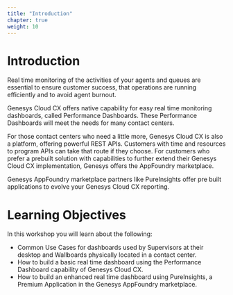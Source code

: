 ```yaml
---
title: "Introduction"
chapter: true
weight: 10
---
```


# Introduction

Real time monitoring of the activities of your agents and queues are essential to ensure customer success, that operations are running efficiently and to avoid agent burnout.

Genesys Cloud CX offers native capability for easy real time monitoring dashboards, called Performance Dashboards. These Performance Dashboards will meet the needs for many contact centers.

For those contact centers who need a little more, Genesys Cloud CX is also a platform, offering powerful REST APIs. Customers with time and resources to program APIs can take that route if they choose. For customers who prefer a prebuilt solution with capabilities to further extend their Genesys Cloud CX implementation, Genesys offers the AppFoundry marketplace.

Genesys AppFoundry marketplace partners like PureInsights offer pre built applications to evolve your Genesys Cloud CX reporting.

# Learning Objectives
In this workshop you will learn about the following:
- Common Use Cases for dashboards used by Supervisors at their desktop and Wallboards physically located in a contact center.
- How to build a basic real time dashboard using the Performance Dashboard capability of Genesys Cloud CX.
- How to build an enhanced real time dashboard using PureInsights, a Premium Application in the Genesys AppFoundry marketplace.
